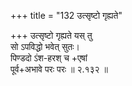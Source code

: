+++
title = "132 उत्सृष्टो गृह्यते"

+++
उत्सृष्टो गृह्यते यस् तु  
सो ऽपविद्धो भवेत् सुतः।  
पिण्डदो ऽंश-हरश् च +एषां  
पूर्व+अभावे परः परः  ॥ २.१३२ ॥